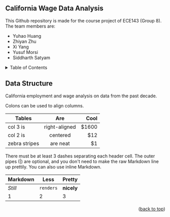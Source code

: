 <a name="readme-top"></a>

## California Wage Data Analysis

This Github repository is made for the course project of ECE143 (Group 8). 
The team members are:

* Yuhao Huang
* Zhiyan Zhu
* Xi Yang
* Yusuf Morsi
* Siddharth Satyam

<!-- TABLE OF CONTENTS -->
<details>
  <summary>Table of Contents</summary>
  <ol>
    <li><a href="#data-structure">Data Structure</a></li>
    <li><a href="#work distribution">Work Distribution</a></li>
  </ol>
</details>

## Data Structure

California employment and wage analysis on data from the past decade.

Colons can be used to align columns.

| Tables        | Are           | Cool  |
| ------------- |:-------------:| -----:|
| col 3 is      | right-aligned | $1600 |
| col 2 is      | centered      |   $12 |
| zebra stripes | are neat      |    $1 |

There must be at least 3 dashes separating each header cell.
The outer pipes (|) are optional, and you don't need to make the 
raw Markdown line up prettily. You can also use inline Markdown.

Markdown | Less | Pretty
--- | --- | ---
*Still* | `renders` | **nicely**
1 | 2 | 3


<p align="right">(<a href="#readme-top">back to top</a>)</p>

